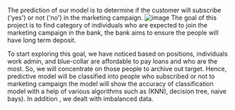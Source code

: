 
The prediction of our model is to determine if the customer will subscribe ('yes') or not ('no') in the marketing campaign.
![image](https://user-images.githubusercontent.com/72619886/140489966-79e34ccd-e9ff-4a86-be54-800d4def35bc.png)
The goal of this project is to find category of individuals who are expected to join the marketing campaign in the bank, the bank aims to ensure the people will have long term deposit.

To start exploring this goal, we have noticed based on positions, individuals work admin, and blue-collar are affordable to pay loans and who are the most. 
So, we will concentrate on those people to archive out target. Hence,
predictive model will be classified into people who subscribed or not to marketing campaign the model will show the accuracy of classification model
with a help of various algorithms such as (KNN),
decision tree, naive bays). In addition , we dealt with imbalanced data.
